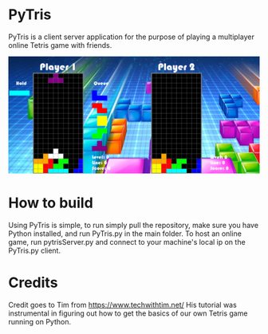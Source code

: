 # PyTris

PyTris is a client server application for the purpose of playing a multiplayer online Tetris game with friends.

![alt text for screen readers](/cover.png "PyTris")

# How to build

Using PyTris is simple, to run simply pull the repository, make sure you have Python installed, and run PyTris.py in the main folder. To host an online game, run pytrisServer.py and connect to your machine's local ip on the PyTris.py client.

# Credits

Credit goes to Tim from https://www.techwithtim.net/
His tutorial was instrumental in figuring out how to get the basics of our own Tetris game running on Python.